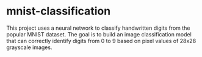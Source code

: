 <h1>mnist-classification</h1> 
<p>
  This project uses a neural network to classify handwritten digits from the popular MNIST dataset. The goal is to build an image classification model that can correctly identify digits from 0 to 9 based on pixel values of 28x28 grayscale images.
</p>
